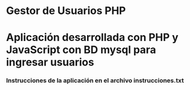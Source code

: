 # Gestor de Usuarios PHP

<h1>Aplicación desarrollada con PHP y JavaScript con BD  mysql para ingresar usuarios</h1>

<h3>Instrucciones de la aplicación en el archivo instrucciones.txt</h3>

